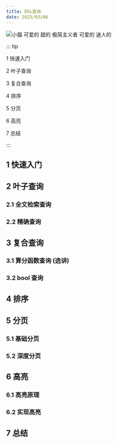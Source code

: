 ```yaml
---
title: DSL查询
date: 2025/03/06
---
```


![小猫 可爱的 甜的 极简主义者 可爱的 迷人的](https://bizhi1.com/wp-content/uploads/2024/11/kitten-3840x2160-adorable-sweet-minimalist-charming.jpg)

::: tip

1 快速入门

2 叶子查询

3 复合查询

4 排序

5 分页

6 高亮

7 总结

:::

## 1 快速入门

## 2 叶子查询

### 2.1 全文检索查询

### 2.2 精确查询

## 3 复合查询

### 3.1 算分函数查询 (选讲)

### 3.2 bool 查询

## 4 排序

## 5 分页

### 5.1 基础分页

### 5.2 深度分页

## 6 高亮

### 6.1 高亮原理

### 6.2 实现高亮

## 7 总结